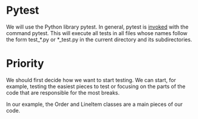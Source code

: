 # Pytest
We will use the Python library pytest. In general, pytest is [invoked](https://docs.pytest.org/en/stable/how-to/usage.html) with the command pytest. This will execute all tests in all files whose names follow the form test_*.py or \*_test.py in the current directory and its subdirectories. 

# Priority
We should first decide how we want to start testing. We can start, for example, testing the easiest pieces to test or focusing on the parts of the code that are responsible for the most breaks. 

In our example, the Order and LineItem classes are a main pieces of our code. 